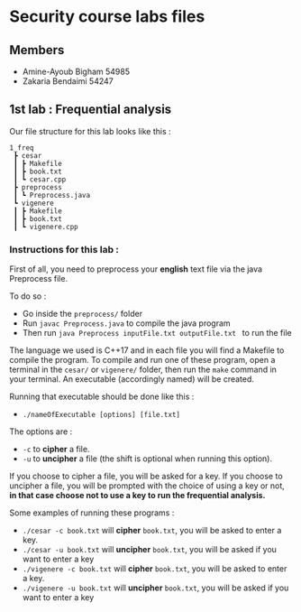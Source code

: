 # Security course labs files 

## Members 
- Amine-Ayoub Bigham 54985
- Zakaria Bendaimi 54247

## 1st lab : Frequential analysis
Our file structure for this lab looks like this : 
```
1_freq
 ┣ cesar
 ┃ ┣ Makefile
 ┃ ┣ book.txt
 ┃ ┗ cesar.cpp
 ┣ preprocess
 ┃ ┗ Preprocess.java
 ┗ vigenere
 ┃ ┣ Makefile
 ┃ ┣ book.txt
 ┃ ┗ vigenere.cpp
```
### Instructions for this lab : 
First of all, you need to preprocess your **english** text file via the java Preprocess file.

To do so : 
- Go inside the `preprocess/` folder
- Run `javac Preprocess.java` to compile the java program
- Then run `java Preprocess inputFile.txt outputFile.txt ` to run the file

The language we used is C++17 and in each file you will find a Makefile to compile the program. 
To compile and run one of these program, open a terminal in the `cesar/` or `vigenere/` folder, then run the `make` command in your terminal. An executable (accordingly named) will be created.

Running that executable should be done like this : 
- `./nameOfExecutable [options] [file.txt]`

The options are :
- `-c` to **cipher** a file. 
- `-u` to **uncipher** a file (the shift is optional when running this option).

If you choose to cipher a file, you will be asked for a key.
If you choose to uncipher a file, you will be prompted with the choice of using a key or not, **in that case choose not to use a key to run the frequential analysis.**

Some examples of running these programs : 
- `./cesar -c book.txt` will **cipher** `book.txt`, you will be asked to enter a key.
- `./cesar -u book.txt` will **uncipher** `book.txt`, you will be asked if you want to enter a key
- `./vigenere -c book.txt` will **cipher** `book.txt`, you will be asked to enter a key.
- `./vigenere -u book.txt` will **uncipher** `book.txt`, you will be asked if you want to enter a key
